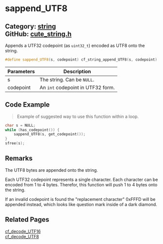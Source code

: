 [//]: # (This file is automatically generated by Cute Framework's docs parser.)
[//]: # (Do not edit this file by hand!)
[//]: # (See: https://github.com/RandyGaul/cute_framework/blob/master/samples/docs_parser.cpp)
[](../header.md ':include')

# sappend_UTF8

Category: [string](/api_reference?id=string)  
GitHub: [cute_string.h](https://github.com/RandyGaul/cute_framework/blob/master/include/cute_string.h)  
---

Appends a UTF32 codepoint (as `uint32_t`) encoded as UTF8 onto the string.

```cpp
#define sappend_UTF8(s, codepoint) cf_string_append_UTF8(s, codepoint)
```

Parameters | Description
--- | ---
s | The string. Can be `NULL`.
codepoint | An `int` codepoint in UTF32 form.

## Code Example

> Example of suggested way to use this function within a loop.

```cpp
char s = NULL;
while (has_codepoint()) {
    sappend_UTF8(s, get_codepoint());
}
sfree(s);
```

## Remarks

The UTF8 bytes are appended onto the string.

Each UTF32 codepoint represents a single character. Each character can be encoded from 1 to 4
bytes. Therefor, this function will push 1 to 4 bytes onto the string.

If an invalid codepoint is found the "replacement character" 0xFFFD will be appended instead, which
looks like question mark inside of a dark diamond.

## Related Pages

[cf_decode_UTF16](/string/cf_decode_utf16.md)  
[cf_decode_UTF8](/string/cf_decode_utf8.md)  
